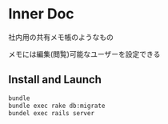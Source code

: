 # Inner Doc
社内用の共有メモ帳のようなもの

メモには編集(閲覧)可能なユーザーを設定できる

## Install and Launch
```sh
bundle
bundle exec rake db:migrate
bundel exec rails server
```
